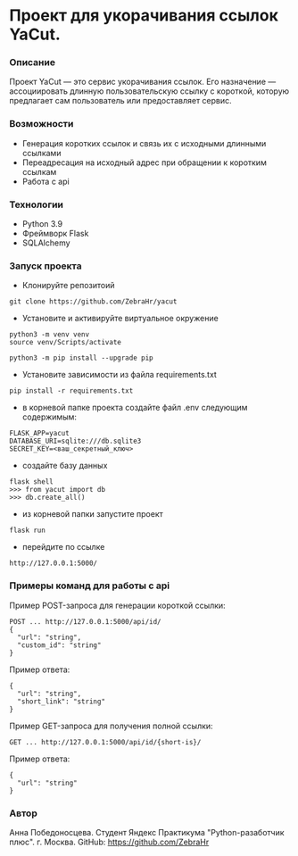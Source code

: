 # Проект для укорачивания ссылок YaCut.

### Описание
Проект YaCut — это сервис укорачивания ссылок. Его назначение — ассоциировать длинную пользовательскую ссылку с короткой, которую предлагает сам пользователь или предоставляет сервис.

### Возможности
- Генерация коротких ссылок и связь их с исходными длинными ссылками
- Переадресация на исходный адрес при обращении к коротким ссылкам
- Pабота с api

### Технологии
- Python 3.9
- Фреймворк Flask
- SQLAlchemy

### Запуск проекта
- Клонируйте репозитоий
```
git clone https://github.com/ZebraHr/yacut
```
- Установите и активируйте виртуальное окружение
```
python3 -m venv venv
source venv/Scripts/activate
```
```
python3 -m pip install --upgrade pip
```
- Установите зависимости из файла requirements.txt
```
pip install -r requirements.txt
``` 
-  в корневой папке проекта создайте файл .env следующим содержимым:
```
FLASK_APP=yacut
DATABASE_URI=sqlite:///db.sqlite3
SECRET_KEY=<ваш_секретный_ключ>
```
- создайте базу данных
```
flask shell
>>> from yacut import db
>>> db.create_all()
```

- из корневой папки запустите проект
```
flask run
```
- перейдите по ссылке
```
http://127.0.0.1:5000/ 
```
### Примеры команд для работы с api
Пример POST-запроса для генерации короткой ссылки:
```
POST ... http://127.0.0.1:5000/api/id/
{
  "url": "string",
  "custom_id": "string"
}
```
Пример ответа:
```
{
  "url": "string",
  "short_link": "string"
}
```
Пример GET-запроса для получения полной ссылки:
```
GET ... http://127.0.0.1:5000/api/id/{short-is}/
```
Пример ответа:
```
{
  "url": "string"
}
```

### Автор
Анна Победоносцева.
Студент Яндекс Практикума "Python-разаботчик плюс".
г. Москва.
GitHub: https://github.com/ZebraHr
